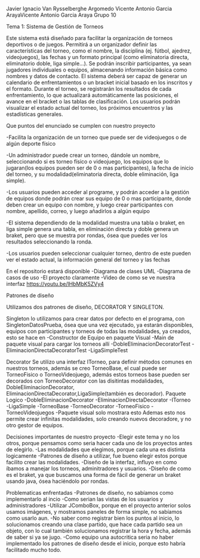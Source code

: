 Javier Ignacio Van Rysselberghe Argomedo
Vicente Antonio Garcia ArayaVicente Antonio Garcia Araya
Grupo 10

Tema 1:  Sistema de Gestión de Torneos

Este sistema está diseñado para facilitar la organización de torneos deportivos o de juegos. Permitirá a un organizador definir las características del torneo, como el nombre, la disciplina (ej. fútbol, ajedrez, videojuegos), las fechas y un formato principal (como eliminatoria directa, eliminatorio doble, liga simple...). Se podrán inscribir participantes, ya sean jugadores individuales o equipos, almacenando información básica como nombres y datos de contacto. El sistema deberá ser capaz de generar un calendario de enfrentamientos o un bracket inicial basado en los inscritos y el formato. Durante el torneo, se registrarán los resultados de cada enfrentamiento, lo que actualizará automáticamente las posiciones, el avance en el bracket o las tablas de clasificación. Los usuarios podrán visualizar el estado actual del torneo, los próximos encuentros y las estadísticas generales.

Que puntos del enunciado se cumplen con nuestro proyecto

-Facilita la organización de un torneo que puede ser de videojuegos o de algún deporte físico

-Un administrador puede crear un torneo, dándole un nombre, seleccionando si es torneo físico o videojuego, los equipos que lo jugaran(los equipos pueden ser de 0 o mas participantes), la fecha de inicio del torneo, y su modalidad(eliminatoria directa, doble eliminación, liga simple).

-Los usuarios pueden acceder al programe, y podrán acceder a la gestión de equipos donde podrán crear sus equipo de 0 o mas participante, donde deben crear un equipo con nombre, y luego crear participantes con nombre, apellido, correo, y luego añadirlos a algún equipo

-El sistema dependiendo de la modalidad muestra una tabla o braket, en liga simple genera una tabla, en eliminación directa y doble genera un braket, pero que se muestra por rondas, ósea que puedes ver los resultados seleccionando la ronda.

-Los usuarios pueden seleccionar cualquier torneo, dentro de este pueden ver el estado actual, la información general del torneo y las fechas


En el repositorio estará disponible
-Diagrama de clases UML
-Diagrama de casos de uso
-El proyecto claramente
-Video de como se ve nuestra interfaz https://youtu.be/lHbMbK5ZVy4

Patrones de diseño

Utilizamos dos patrones de diseño, DECORATOR Y SINGLETON.

Singleton lo utilizamos para crear datos por defecto en el programa, con SingletonDatosPrueba, ósea que una vez ejecutado, ya estarán disponibles, equipos con participantes y torneos de todas las modalidades, ya creados, esto se hace en
-Constructor de Equipo en paquete Visual
-Main de paquete visual para cargar los torneos allí
-DobleEliminacionDecoratorTest
-EliminacionDirectaDecoratorTest
-LigaSimpleTest

Decorator
Se utilizo una interfaz ITorneo, para definir métodos comunes en nuestros torneos, además se creo TorneoBase, el cual puede ser TorneoFisico o TorneoVideojuego, además estos torneos base pueden ser decorados con TorneoDecorator con las disitintas modalidades, DobleEliminacionDecorator, EliminacionDirectaDecorator,LigaSimple(también es decorador).
Paquete Logico
-DobleEliminacionDecorator
-EliminacionDirectaDecorator
-ITorneo
-LigaSimple
-TorneoBase
-TorneoDecorator
-TorneoFisico
-TorneoVideojuegos 
-Paquete visual solo mostrara esto
Ademas esto nos permite crear infinitas modalidades, solo creando nuevos decoradore, y no otro gestor de equipos.

Decisiones importantes de nuestro proyecto
-Elegir este tema y no los otros, porque pensamos como seria hacer cada uno de los proyectos antes de elegirlo.
-Las modalidades que elegimos, porque cada una es distinta logicamente
-Patrones de diseño a utilizar, fue bueno elegir estos porque facilito crear las modalidades.
-Diseño de la interfaz, influyo en como íbamos a manejar los torneos, adminitradores y usuarios.
-Diseño de como es el braket, ya que buscamos una forma de fácil de generar un braket usando java, ósea haciéndolo por rondas.

Problematicas enfrentadas
-Patrones de diseño, no sabíamos como implementarlo al incio
-Como serian las vistas de los usuarios y administradores
-Utilizar JComboBox, porque en el proyecto anterior solos usamos imágenes, y mostramos paneles de forma simple, no sabíamos como usarlo aun.
-No saber como registrar bien los puntos al inicio, lo solucionamos creando una clase partido, que hace cada partido sea un objeto, con lo cual también solucionamos registrar la hora y fecha, además de saber si ya se jugo.
-Como equipo una autocritica seria no haber implementado los patrones de diseño desde el inicio, porque esto habría facilitado mucho todo.




